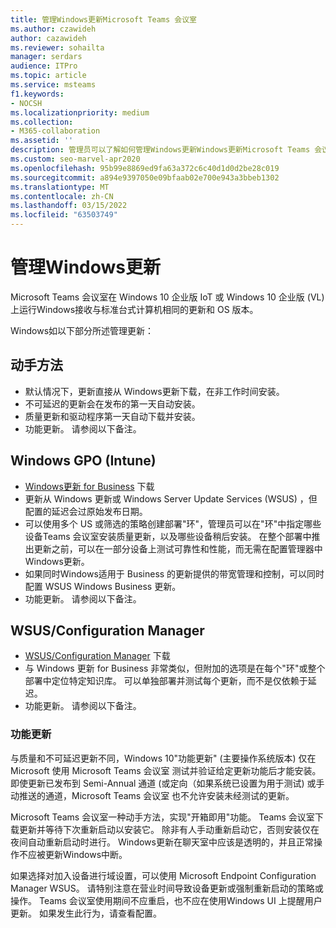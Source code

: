 ```yaml
---
title: 管理Windows更新Microsoft Teams 会议室
ms.author: czawideh
author: cazawideh
ms.reviewer: sohailta
manager: serdars
audience: ITPro
ms.topic: article
ms.service: msteams
f1.keywords:
- NOCSH
ms.localizationpriority: medium
ms.collection:
- M365-collaboration
ms.assetid: ''
description: 管理员可以了解如何管理Windows更新Windows更新Microsoft Teams 会议室。
ms.custom: seo-marvel-apr2020
ms.openlocfilehash: 95b99e8869ed9fa63a372c6c40d1d0d2be28c019
ms.sourcegitcommit: a894e9397050e09bfaab02e700e943a3bbeb1302
ms.translationtype: MT
ms.contentlocale: zh-CN
ms.lasthandoff: 03/15/2022
ms.locfileid: "63503749"
---
```

# <a name="manage-windows-updates"></a>管理Windows更新

Microsoft Teams 会议室在 Windows 10 企业版 IoT 或 Windows 10 企业版 (VL) 上运行Windows接收与标准台式计算机相同的更新和 OS 版本。

Windows如以下部分所述管理更新：

## <a name="hands-off-approach"></a>动手方法 

- 默认情况下，更新直接从 Windows更新下载，在非工作时间安装。
- 不可延迟的更新会在发布的第一天自动安装。
- 质量更新和驱动程序第一天自动下载并安装。
- 功能更新。 请参阅以下备注。

## <a name="windows-updates-for-business-gpo-or-intune"></a>Windows GPO (Intune)   

- [Windows更新 for Business](/windows/deployment/update/waas-manage-updates-wufb) 下载
- 更新从 Windows 更新或 Windows Server Update Services (WSUS) ，但配置的延迟会过原始发布日期。
- 可以使用多个 US 或筛选的策略创建部署"环"，管理员可以在"环"中指定哪些设备Teams 会议室安装质量更新，以及哪些设备稍后安装。 在整个部署中推出更新之前，可以在一部分设备上测试可靠性和性能，而无需在配置管理器中Windows更新。
- 如果同时Windows适用于 Business 的更新提供的带宽管理和控制，可以同时[](/windows/deployment/update/waas-integrate-wufb)配置 WSUS Windows Business 更新。
- 功能更新。 请参阅以下备注。

## <a name="wsusconfiguration-manager"></a>WSUS/Configuration Manager

- [WSUS/Configuration Manager](/windows/deployment/update/waas-manage-updates-configuration-manager) 下载
- 与 Windows 更新 for Business 非常类似，但附加的选项是在每个"环"或整个部署中定位特定知识库。 可以单独部署并测试每个更新，而不是仅依赖于延迟。
- 功能更新。 请参阅以下备注。

### <a name="feature-updates"></a>功能更新

与质量和不可延迟更新不同，Windows 10"功能更新" (主要操作系统版本) 仅在 Microsoft 使用 Microsoft Teams 会议室 测试并验证给定更新功能后才能安装。 即使更新已发布到 Semi-Annual 通道 (或定向（如果系统已设置为用于测试) 或手动推送的通道，Microsoft Teams 会议室 也不允许安装未经测试的更新。

Microsoft Teams 会议室一种动手方法，实现"开箱即用"功能。 Teams 会议室下载更新并等待下次重新启动以安装它。 除非有人手动重新启动它，否则安装仅在夜间自动重新启动时进行。 Windows更新在聊天室中应该是透明的，并且正常操作不应被更新Windows中断。

如果选择对加入设备进行域设置，可以使用 Microsoft Endpoint Configuration Manager WSUS。 请特别注意在营业时间导致设备更新或强制重新启动的策略或操作。 Teams 会议室使用期间不应重启，也不应在使用Windows UI 上提醒用户更新。 如果发生此行为，请查看配置。
